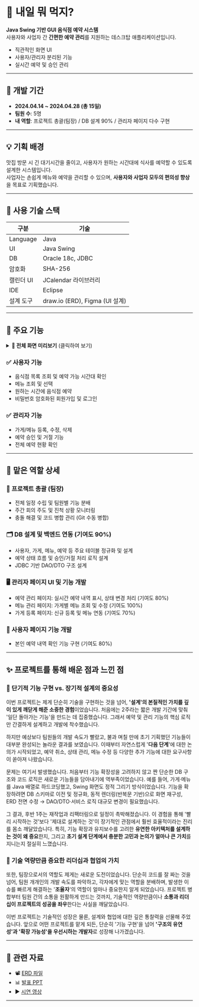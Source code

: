 # 🍱 내일 뭐 먹지?

**Java Swing 기반 GUI 음식점 예약 시스템**  
사용자와 사업자 간 **간편한 예약 관리**를 지원하는 데스크탑 애플리케이션입니다.

- 직관적인 화면 UI
- 사용자/관리자 분리된 기능
- 실시간 예약 및 승인 관리

---

## 📅 개발 기간

- **2024.04.14 ~ 2024.04.28 (총 15일)**  
- **팀원 수**: 5명  
- **내 역할**: 프로젝트 총괄(팀장) / DB 설계 90% / 관리자 페이지 다수 구현

---

## 💡 기획 배경

맛집 방문 시 긴 대기시간을 줄이고, 사용자가 원하는 시간대에 식사를 예약할 수 있도록 설계한 시스템입니다.  
사업자는 손쉽게 메뉴와 예약을 관리할 수 있으며, **사용자와 사업자 모두의 편의성 향상**을 목표로 기획했습니다.

---

## 🔧 사용 기술 스택

| 구분 | 기술 |
|------|------|
| Language | Java |
| UI | Java Swing |
| DB | Oracle 18c, JDBC |
| 암호화 | SHA-256 |
| 캘린더 UI | JCalendar 라이브러리 |
| IDE | Eclipse |
| 설계 도구 | draw.io (ERD), Figma (UI 설계) |

---

## 🧩 주요 기능

<details>
<summary><strong>📸 전체 화면 미리보기</strong> (클릭하여 보기)</summary>

| 구분 | 화면 | 미리보기 |
|------|------|----------|
| 공통 | 로그인 | <img height="300" alt="image" src="https://github.com/user-attachments/assets/eb962efa-8770-4d1f-9f20-31300461ef0e" /> |
| 관리자 | 관리자 메인 | <img height="300" alt="관리자페이지" src="https://github.com/user-attachments/assets/e9390e21-fc57-40cf-93fc-450fa8b5bc49" /> |
| 관리자 | 가게 관리 | <img height="300" alt="가게관리" src="https://github.com/user-attachments/assets/7d6bd95a-baca-4028-9777-993e424b440c" /> |
| 관리자 | 메뉴 관리 | <img height="300" alt="image" src="https://github.com/user-attachments/assets/398c9fd3-d574-416d-a59c-24f3791d90af" /> |
| 관리자 | 예약 확인 | <img height="300" alt="예약확인" src="https://github.com/user-attachments/assets/060e4a7d-a70d-4855-9f5f-7a599f55feb9" /> |
| 사용자 | 유저 메인 | <img height="300" alt="image" src="https://github.com/user-attachments/assets/0c799022-c865-41a0-8a1c-3cfa72eaf60e" /> |
| 사용자 | 예약 | <img height="300" alt="image" src="https://github.com/user-attachments/assets/aa43a009-59de-40aa-adb5-64e45514bc6d" /> |
| 사용자 | 예약 확인 | <img height="300" alt="image" src="https://github.com/user-attachments/assets/69089844-d290-463c-a331-296d40e89f01" /> |

</details>

### ✅ 사용자 기능
- 음식점 목록 조회 및 예약 가능 시간대 확인
- 메뉴 조회 및 선택
- 원하는 시간에 음식점 예약
- 비밀번호 암호화된 회원가입 및 로그인

### ✅ 관리자 기능
- 가게/메뉴 등록, 수정, 삭제
- 예약 승인 및 거절 기능
- 전체 예약 현황 확인

---

## 📌 맡은 역할 상세
### 🧭 프로젝트 총괄 (팀장)
- 전체 일정 수립 및 팀원별 기능 분배
- 주간 회의 주도 및 진척 상황 모니터링
- 충돌 해결 및 코드 병합 관리 (Git 수동 병합)
 
### 🗂️ DB 설계 및 백엔드 연동 (기여도 90%)
- 사용자, 가게, 메뉴, 예약 등 주요 테이블 정규화 및 설계
- 예약 상태 흐름 및 승인/거절 처리 로직 설계
- JDBC 기반 DAO/DTO 구조 설계

### 🖥 관리자 페이지 UI 및 기능 개발
- 예약 관리 페이지: 실시간 예약 내역 표시, 상태 변경 처리 (기여도 80%)
- 메뉴 관리 페이지: 가게별 메뉴 조회 및 수정 (기여도 100%)
- 가게 등록 페이지: 신규 등록 및 메뉴 연동 (기여도 70%)

### 👤 사용자 페이지 기능 개발
- 본인 예약 내역 확인 기능 구현 (기여도 80%)

---

## ✨ 프로젝트를 통해 배운 점과 느낀 점

### 📌 단기적 기능 구현 vs. 장기적 설계의 중요성
이번 프로젝트는 제게 단순히 기술을 구현하는 것을 넘어, **'설계'의 본질적인 가치를 깊이 있게 깨닫게 해준 소중한 경험**이었습니다. 처음에는 2주라는 짧은 개발 기간에 맞춰 '일단 돌아가는 기능'을 만드는 데 집중했습니다. 그래서 예약 및 관리 기능의 핵심 로직만 간결하게 설계하고 개발에 착수했습니다.

하지만 예상보다 팀원들의 개발 속도가 빨랐고, 불과 며칠 만에 초기 기획했던 기능들이 대부분 완성되는 놀라운 결과를 보였습니다. 이때부터 자연스럽게 '**다음 단계**'에 대한 논의가 시작되었고, 예약 취소, 상태 관리, 메뉴 수정 등 다양한 추가 기능에 대한 요구사항이 쏟아져 나왔습니다.

문제는 여기서 발생했습니다. 처음부터 기능 확장성을 고려하지 않고 짠 단순한 DB 구조와 코드 로직은 새로운 기능들을 담아내기에 역부족이었습니다. 예를 들어, 가게·메뉴를 Java 배열로 하드코딩했고, Swing 화면도 정적 그리기 방식이었습니다. 기능을 확장하려면 DB 스키마로 이전 및 정규화, 동적 렌더링(반복문 기반)으로 화면 재구성, ERD 전면 수정 → DAO/DTO·서비스 로직 대규모 변경이 필요했습니다. 

그 결과, 후반 1주는 재작업과 리팩터링으로 일정이 촉박해졌습니다. 이 경험을 통해 '빨리 시작하는 것'보다 '제대로 설계하는 것'이 장기적인 관점에서 훨씬 효율적이라는 진리를 몸소 깨달았습니다. 특히, 기능 확장과 유지보수를 고려한 **유연한 아키텍처를 설계하는 것이 왜 중요**한지, 그리고 **초기 설계 단계에서 충분한 고민과 논의가 얼마나 큰 가치**를 지니는지 절실히 느꼈습니다.

### 🧭 기술 역량만큼 중요한 리더십과 협업의 가치
또한, 팀장으로서의 역할도 제게는 새로운 도전이었습니다. 단순히 코드를 잘 짜는 것을 넘어, 팀원 개개인의 개발 속도를 파악하고, 각자에게 맞는 역할을 분배하며, 발생한 이슈를 빠르게 해결하는 '**조율자**'의 역할이 얼마나 중요한지 알게 되었습니다. 프로젝트 병합부터 팀원 간의 소통을 원활하게 만드는 것까지, 기술적인 역량만큼이나 **소통과 리더십이 프로젝트의 성공을 좌우**한다는 사실을 깨달았습니다.

이번 프로젝트는 기술적인 성장은 물론, 설계와 협업에 대한 깊은 통찰력을 선물해 주었습니다. 앞으로 어떤 프로젝트를 맡게 되든, 단순히 '기능 구현'을 넘어 **'구조의 유연성'과 '확장 가능성'을 우선시하는 개발자**로 성장해 나가겠습니다.

---

## 🔗 관련 자료

- 📽️ [ERD 파일](https://drive.google.com/file/d/16R0uBjChg2aDMdAs_4PqOZrjyrdNen--/view?usp=sharing)
- 📊 [발표 PPT](https://docs.google.com/presentation/d/11NJRVsx3GhBFVpGjqQiJaEui0PqJejEz/edit?usp=sharing&ouid=106436189513240672230&rtpof=true&sd=true)
- ▶️ [시연 영상](https://drive.google.com/file/d/1hWBYnBIuDHO4ibnCwDXhyAO5j8Yuc1Nn/view?usp=sharing)

---
